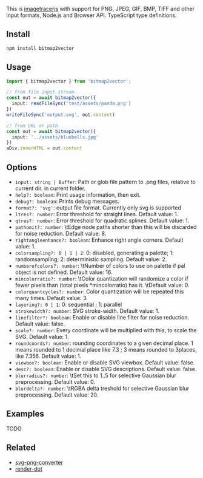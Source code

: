 This is [imagetracerjs](https://github.com/jankovicsandras/imagetracerjs) with support for PNG, JPEG, GIF, BMP, TIFF and other input formats, Node.js and Browser API. TypeScript type definitions. 

## Install 
```sh
npm install bitmap2vector
```

## Usage

```ts
import { bitmap2vector } from 'bitmap2vector';

// from file input stream 
const out = await bitmap2vector({
  input: readFileSync('test/assets/panda.png')
})
writeFileSync('output.svg', out.content)

// from URL or path
const out = await bitmap2vector({
  input: '../assets/bluebells.jpg'
})
aDiv.innerHTML = out.content
```

## Options

 * `input: string | Buffer`: Path or glob file pattern to .png files, relative to current dir.
in current folder.
 * `help?: boolean`:  Print usage information, then exit.
 * `debug?: boolean`:  Prints debug messages. 
 * `format?: 'svg'`: output file format. Currently only svg is supported
 * `ltres?: number`: Error threshold for straight lines. Default value: 1. 
 * `qtres?: number`: Error threshold for quadratic splines. Default value: 1.
 * `pathomit?: number`: \tEdge node paths shorter than this will be discarded for noise reduction. Default value: 8.
 * `rightangleenhance?: boolean`: Enhance right angle corners. Default value: 1.
 * `colorsampling?: 0 | 1 | 2`: 0: disabled, generating a palette; 1: randomsampling; 2: deterministic sampling. Default value: 2.
 * `numberofcolors?: number`: \tNumber of colors to use on palette if pal object is not defined. Default value: 16.
 * `mincolorratio?: number`: \tColor quantization will randomize a color if fewer pixels than (total pixels *mincolorratio) has it.
\tDefault value: 0.
 * `colorquantcycles?: number`:  Color quantization will be repeated this many times. Default value: 3.
 * `layering?: 0 | 1`: 0: sequential ; 1: parallel
 * `strokewidth?: number`:  SVG stroke-width. Default value: 1.
 * `linefilter?: boolean`:  Enable or disable line filter for noise reduction. Default value: false.
 * `scale?: number`:  Every coordinate will be multiplied with this, to scale the SVG. Default value: 1.
 * `roundcoords?: number`:  rounding coordinates to a given decimal place. 1 means rounded to 1 decimal place like 7.3 ; 3 means
rounded to 3places, like 7.356. Default value: 1.
 * `viewbox?: boolean`:  Enable or disable SVG viewbox. Default value: false.
 * `desc?: boolean`:  Enable or disable SVG descriptions. Default value: false.
 * `blurradius?: number`:  \tSet this to 1..5 for selective Gaussian blur preprocessing. Default value: 0.
 * `blurdelta?: number`:  \tRGBA delta treshold for selective Gaussian blur preprocessing. Default value: 20.

## Examples

TODO

## Related 

 * [svg-png-converter](https://www.npmjs.com/package/svg-png-converter)
 * [render-dot](https://www.npmjs.com/package/render-dot)